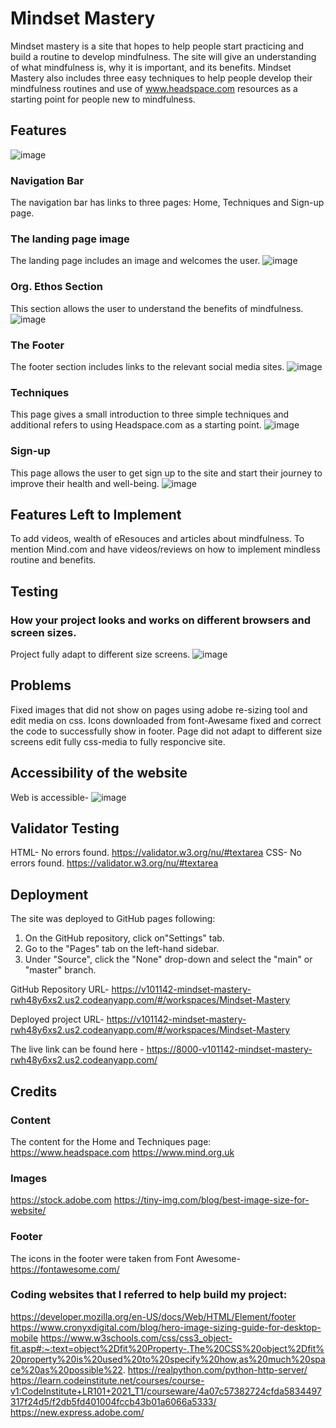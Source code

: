 # Mindset Mastery 

Mindset mastery is a site that hopes to help people start practicing and build a routine to develop mindfulness. The site will give an understanding of what mindfulness is, why it is important, and its benefits. Mindset Mastery also includes three easy techniques to help people develop their mindfulness routines and use of www.headspace.com resources as a starting point for people new to mindfulness.  

## Features
![image]()

### Navigation Bar
The navigation bar has links to three pages: Home, Techniques and Sign-up page. 

### The landing page image
The landing page includes an image and welcomes the user.
![image]()

### Org. Ethos Section
This section allows the user to understand the benefits of mindfulness.
![image]()

### The Footer
The footer section includes links to the relevant social media sites.
![image]()

### Techniques
This page gives a small introduction to three simple techniques and additional refers to using Headspace.com as a starting point. 
![image]()


### Sign-up
This page allows the user to get sign up to the site and start their journey to improve their health and well-being. 
![image](https://github.com/V101142/Mindset-Mastery/assets/137928565/dfbe8de7-842c-467d-82c3-5d2a3e3384fd)


## Features Left to Implement
To add videos, wealth of eResouces and articles about mindfulness. 
To mention Mind.com and have videos/reviews on how to implement mindless routine and benefits. 

## Testing
### How your project looks and works on different browsers and screen sizes.
Project fully adapt to different size screens. 
![image](https://github.com/V101142/Mindset-Mastery/assets/137928565/f6fd5c61-641e-425a-9bb3-5b26f651893c) 


## Problems
Fixed images that did not show on pages using adobe re-sizing tool and edit media on css. 
Icons downloaded from font-Awesame fixed and correct the code to successfully show in footer.
Page did not adapt to different size screens edit fully css-media to fully responcive site. 
  

## Accessibility of the website
Web is accessible- ![image](https://github.com/V101142/Mindset-Mastery/assets/137928565/85f1f9d7-72a6-4714-a04a-7bde9c3ec5fb)


## Validator Testing
HTML- No errors found. https://validator.w3.org/nu/#textarea
CSS- No errors found. https://validator.w3.org/nu/#textarea


## Deployment
The site was deployed to GitHub pages following: 
1. On the GitHub repository, click on"Settings" tab.
2. Go to the "Pages" tab on the left-hand sidebar.
3. Under "Source", click the "None" drop-down and select the "main" or "master" branch.

GitHub Repository URL-
https://v101142-mindset-mastery-rwh48y6xs2.us2.codeanyapp.com/#/workspaces/Mindset-Mastery

Deployed project URL- 
https://v101142-mindset-mastery-rwh48y6xs2.us2.codeanyapp.com/#/workspaces/Mindset-Mastery

The live link can be found here - https://8000-v101142-mindset-mastery-rwh48y6xs2.us2.codeanyapp.com/

## Credits
### Content
The content for the Home and Techniques page:
https://www.headspace.com
https://www.mind.org.uk


### Images
https://stock.adobe.com
https://tiny-img.com/blog/best-image-size-for-website/

### Footer
The icons in the footer were taken from Font Awesome- https://fontawesome.com/

### Coding websites that I referred to help build my project:
https://developer.mozilla.org/en-US/docs/Web/HTML/Element/footer
https://www.cronyxdigital.com/blog/hero-image-sizing-guide-for-desktop-mobile
https://www.w3schools.com/css/css3_object-fit.asp#:~:text=object%2Dfit%20Property-,The%20CSS%20object%2Dfit%20property%20is%20used%20to%20specify%20how,as%20much%20space%20as%20possible%22.
https://realpython.com/python-http-server/
https://learn.codeinstitute.net/courses/course-v1:CodeInstitute+LR101+2021_T1/courseware/4a07c57382724cfda5834497317f24d5/f2db5fd401004fccb43b01a6066a5333/
https://new.express.adobe.com/


